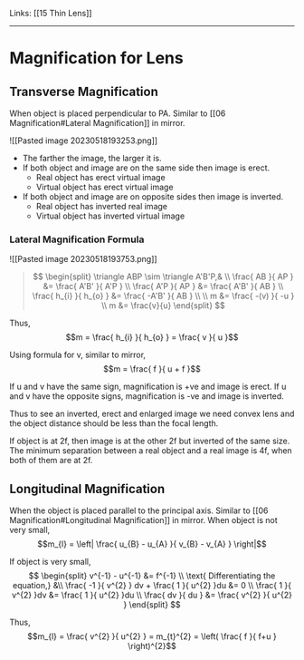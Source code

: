 Links: [[15 Thin Lens]] 
___
# Magnification for Lens
## Transverse Magnification
When object is placed perpendicular to PA.
Similar to [[06 Magnification#Lateral Magnification]] in mirror. 

![[Pasted image 20230518193253.png]]

- The farther the image, the larger it is. 
- If both object and image are on the same side then image is erect. 
	- Real object has erect virtual image
	- Virtual object has erect virtual image
- If both object and image are on opposite sides then image is inverted. 
	- Real object has inverted real image
	- Virtual object has inverted virtual image

### Lateral Magnification Formula 

![[Pasted image 20230518193753.png]]

> $$
> \begin{split}
> \triangle ABP \sim \triangle A'B'P,& \\
> \frac{ AB }{ AP } &= \frac{ A'B' }{ A'P } \\
> \frac{ A'P }{ AP } &= \frac{ A'B' }{ AB } \\
> \frac{ h_{i} }{ h_{o} } &= \frac{ -A'B' }{ AB } \\
> \\
> m &= \frac{ -(v) }{ -u } \\
> m &= \frac{v}{u}
> \end{split}
> $$

Thus,
$$m = \frac{ h_{i} }{ h_{o} } = \frac{ v }{ u }$$

Using formula for v, similar to mirror,
$$m = \frac{ f }{ u + f }$$

If u and v have the same sign, magnification is +ve and image is erect. 
If u and v have the opposite signs, magnification is -ve and image is inverted. 

Thus to see an inverted, erect and enlarged image we need convex lens and the object distance should be less than the focal length. 

If object is at 2f, then image is at the other 2f but inverted of the same size. The minimum separation between a real object and a real image is 4f, when both of them are at 2f. 

## Longitudinal Magnification
When the object is placed parallel to the principal axis. 
Similar to [[06 Magnification#Longitudinal Magnification]] in mirror.
When object is not very small, 
$$m_{l} = \left| \frac{ u_{B} - u_{A} }{ v_{B} - v_{A} } \right|$$

If object is very small,
$$
\begin{split}
v^{-1} - u^{-1} &= f^{-1} \\
\text{ Differentiating the equation,} &\\
\frac{ -1 }{ v^{2} } dv + \frac{ 1 }{ u^{2} }du &= 0 \\
\frac{ 1 }{ v^{2} }dv &= \frac{ 1 }{ u^{2} }du \\
\frac{ dv }{ du } &= \frac{ v^{2} }{ u^{2} }
\end{split}
$$

Thus,
$$m_{l} = \frac{ v^{2} }{ u^{2} } = m_{t}^{2} = \left( \frac{ f }{ f+u } \right)^{2}$$
